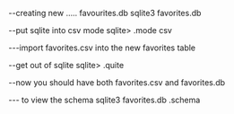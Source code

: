 --creating new ..... favourites.db
sqlite3 favorites.db    


--put sqlite into csv mode
sqlite> .mode csv  


---import favorites.csv into the new favorites  table     

--get out of sqlite
sqlite> .quite


--now you should have both favorites.csv and favorites.db


--- to view the schema
sqlite3 favorites.db
.schema